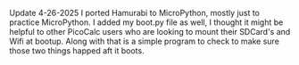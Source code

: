 Update 4-26-2025
I ported Hamurabi to MicroPython, mostly just to practice MicroPython. I added my boot.py file as well, I thought it might be helpful to other PicoCalc users who are looking to mount their SDCard's and Wifi at bootup. Along with that is a simple program to check to make sure those two things happed aft it boots.